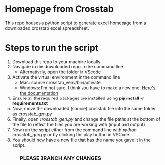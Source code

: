 <h1>Homepage from Crosstab</h1>

<p>This repo houses a python script to generate excel homepage from a downloaded crosstab excel spreadsheet.</p>

# Steps to run the script

<ol>
    <li>Download this repo to your machine locally</li>
    <li>Navigate to the downloaded repo in the command line
    <ul><li>Alternatively, open the folder in VScode</li></ul>
    </li>
    <li>Activate the virtual environment in the command line
    <ul>
    <li>Mac: source crosstab_venv/bin/activate</li>
    <li>Windows: I'm not sure, I think you have to make a new one. <a href="https://docs.python.org/3/library/venv.html">Here's the documentation</a> </li>
    </ul>
    <li>Ensure all the required packages are installed using <b>pip install -r requirements.txt</b></li>
    <li>Now, move the downloaded (source) crosstab file into the same folder as crosstab_gen.py</li>
    <li>Finally, open <em>crosstab_gen.py</em> and change the file paths at the bottom of the file to reflect the files you are working with (input and output)</li>
    <li>Now run the script either from the command line with <em>python crosstab_gen.py</em> or by clicking the play button in VSCode</li>
    <li>You should now have a new file that has the name you gave it in the script.</li>
    </li>
<ol>

<h3>PLEASE BRANCH ANY CHANGES</h3>